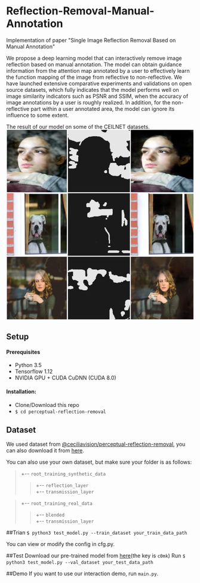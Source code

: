 # Reflection-Removal-Manual-Annotation
Implementation of paper "Single Image Reflection Removal Based on Manual Annotation"

We propose a deep learning model that can interactively remove image reflection based on manual annotation. The model can obtain guidance information from the attention map annotated by a user to effectively learn the function mapping of the image from reflective to non-reflective. We have launched extensive comparative experiments and validations on open source datasets, which fully indicates that the model performs well on image similarity indicators such as PSNR and SSIM, when the accuracy of image annotations by a user is roughly realized. In addition, for the non-reflective part within a user annotated area, the model can ignore its influence to some extent.


The result of our model on some of the CEILNET datasets.
![The result of our model on some of the CEILNET datasets.](./imgs/example.png)


## Setup

#### Prerequisites
 * Python 3.5
 * Tensorflow 1.12
 * NVIDIA GPU + CUDA CuDNN (CUDA 8.0)


#### Installation:
 * Clone/Download this repo
 * `$ cd perceptual-reflection-removal`
 
## Dataset
We used dataset from [@ceciliavision/perceptual-reflection-removal](https://github.com/ceciliavision/perceptual-reflection-removal.git), you can also download it from [here](https://drive.google.com/drive/folders/1NYGL3wQ2pRkwfLMcV2zxXDV8JRSoVxwA?usp=sharing). 

You can also use your own dataset, but make sure your folder is as follows:
>+-- `root_training_synthetic_data`<br>
>>+-- `reflection_layer`<br>
>>+-- `transmission_layer`<br>

>+-- `root_training_real_data`<br>
>>+-- `blended`<br>
>>+-- `transmission_layer`<br>


##Trian
`$ python3 test_model.py --train_dataset your_train_data_path`

You can view or modify the config in cfg.py.

##Test
Download our pre-trained model from [here](https://pan.baidu.com/s/10wbwCN2DXNJ8LFsHLK_rmA)(the key is `c0mk`)
Run 
`$ python3 test_model.py --val_dataset your_test_data_path`

##Demo
If you want to use our interaction demo, run `main.py`.

